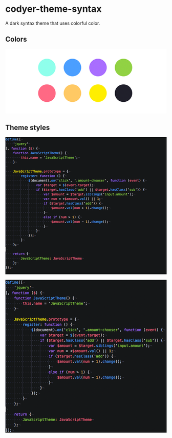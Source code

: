 # codyer-theme-syntax

A dark syntax theme that uses colorful color.

## Colors

![codyer-theme-syntax](https://github.com/zyj1022/atom-codyer-theme-syntax/blob/master/images/atom-theme-color.png)

## Theme styles

![codyer-theme-html](https://github.com/zyj1022/atom-codyer-theme-syntax/blob/master/images/atom-html-style.png)


![codyer-theme-html](https://github.com/zyj1022/atom-codyer-theme-syntax/blob/master/images/atom-js-style.png)
